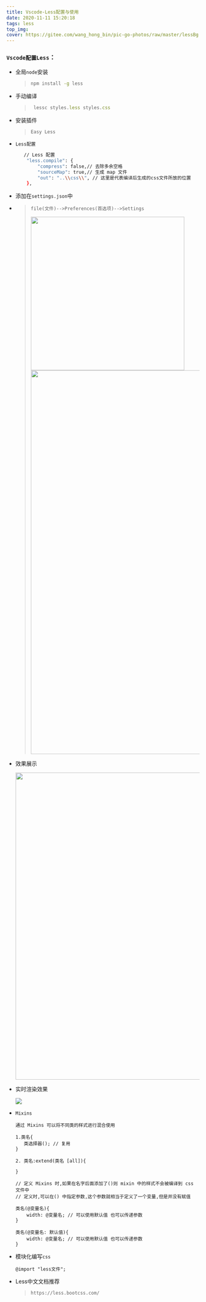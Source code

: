 ```yaml
---
title: Vscode-Less配置与使用
date: 2020-11-11 15:20:18
tags: less
top_img:
cover: https://gitee.com/wang_hong_bin/pic-go-photos/raw/master/lessBg.png
---
```


###  `Vscode配置Less`：

+ 全局`node`安装

  > ```bash
  > npm install -g less
  > ```

+ 手动编译

  > ```js
  >  lessc styles.less styles.css
  > ```

+ 安装插件

  > ```bash
  > Easy Less
  > ```

+ `Less配置`

  ```bash
     // Less 配置
      "less.compile": {
          "compress": false,// 去除多余空格
          "sourceMap": true,// 生成 map 文件
          "out": "..\\css\\", // 这里是代表编译后生成的css文件所放的位置
      },
  ```

+ 添加在`settings.json`中

+ > `file(文件)-->Preferences(首选项)-->Settings`
  >
  > <img src="https://gitee.com/wang_hong_bin/pic-go-photos/raw/master/lessS.png" width="400">
  >
  > <img src="https://gitee.com/wang_hong_bin/pic-go-photos/raw/master/less-U.png" width="1000">

+ 效果展示

  <img src="https://gitee.com/wang_hong_bin/pic-go-photos/raw/master/less-R.png" width="800">

+ 实时渲染效果

  <img src="https://img-blog.csdnimg.cn/20201111155059947.gif#pic_center">

+ `Mixins`

  ```less
  通过 Mixins 可以将不同类的样式进行混合使用
  
  1.类名{
     类选择器(); // 复用 
  }
  
  2. 类名:extend(类名 [all]){
      
  }
  
  // 定义 Mixins 时,如果在名字后面添加了()则 mixin 中的样式不会被编译到 css 文件中
  // 定义时,可以在() 中指定参数,这个参数就相当于定义了一个变量,但是并没有赋值
  
  类名(@变量名){
      width: @变量名; // 可以使用默认值 也可以传递参数
  }
  
  类名(@变量名: 默认值){
      width: @变量名; // 可以使用默认值 也可以传递参数
  }
  
  ```

+ 模块化编写`css`

  ```less
  @import "less文件";
  ```

  

+ Less中文文档推荐

  > `https://less.bootcss.com/`
